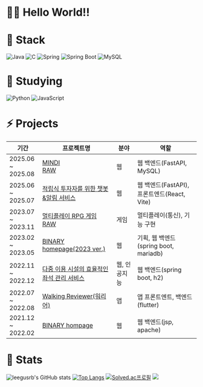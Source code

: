 # 🙌🏻 Hello World!!


# 🌱 Stack
![Java](https://img.shields.io/badge/java-%23ED8B00.svg?style=for-the-badge&logo=openjdk&logoColor=white)
![C](https://img.shields.io/badge/c-%2300599C.svg?style=for-the-badge&logo=c&logoColor=white)
![Spring](https://img.shields.io/badge/spring-%236DB33F.svg?style=for-the-badge&logo=spring&logoColor=white)
![Spring Boot](https://img.shields.io/badge/SpringBoot-6DB33F?style=for-the-badge&logo=SpringBoot&logoColor=white)
![MySQL](https://img.shields.io/badge/MySQL-4479A1?style=for-the-badge&logo=MySQL&logoColor=white)

# 🔭 Studying
![Python](https://img.shields.io/badge/python-3670A0?style=for-the-badge&logo=python&logoColor=ffdd54)
![JavaScript](https://img.shields.io/badge/JavaScript-F7DF1E.svg?&style=for-the-badge&logo=JavaScript&logoColor=white)

# ⚡ Projects
| 기간 | 프로젝트명 | 분야 | 역할 | 
| --- | --- | --- | --- |
| 2025.06 <br> ~ 2025.08  | <a href="https://github.com/MINDI">MINDI <br>RAW</a> | 웹 | 웹 백엔드(FastAPI, MySQL) | 
| 2025.06 <br> ~ 2025.07  | <a href="https://github.com/ETF-Service">적립식 투자자를 위한 챗봇&알림 서비스</a> | 웹 | 웹 백엔드(FastAPI), 프론트엔드(React, Vite) | 
| 2023.07 <br> ~ 2023.11  | <a href="https://github.com/leegusrb/RPG">멀티플레이 RPG 게임 <br>RAW</a> | 게임 | 멀티플레이(통신), 기능 구현 | 
| 2023.02 <br> ~ 2023.05 | <a href="https://github.com/leegusrb/BINARY-HOMEPAGE">BINARY homepage(2023 ver.)</a> | 웹 | 기획, 웹 백엔드(spring boot, mariadb) | 
| 2022.11 <br> ~ 2022.12 | <a href="https://github.com/leegusrb/BINARY-ESG">다중 이용 시설의 효율적인 좌석 관리 서비스</a> | 웹, 인공지능 | 웹 백엔드(spring boot, h2) | 
| 2022.07 <br> ~ 2022.08 | <a href="https://github.com/leegusrb/Walking-Reviewer">Walking Reviewer(워리어)</a> | 앱 | 앱 프론트엔트, 백엔드(flutter) | 
| 2021.12 <br> ~ 2022.02 | <a href="https://github.com/leegusrb/binary_homepage">BINARY hompage</a> | 웹 | 웹 백엔드(jsp, apache) | 

# 👻 Stats
![leegusrb's GitHub stats](https://github-readme-stats.vercel.app/api?username=leegusrb&show_icons=true)
[![Top Langs](https://github-readme-stats.vercel.app/api/top-langs/?username=gliderwiki&layout=compact)](https://github.com/gliderwiki/github-readme-stats)
[![Solved.ac프로필](http://mazassumnida.wtf/api/v2/generate_badge?boj=jeffsep)](https://solved.ac/jeffsep)
<a href="https://solved.ac/jeffsep"><img src="http://mazandi.herokuapp.com/api?handle=jeffsep&theme=cool"/>
